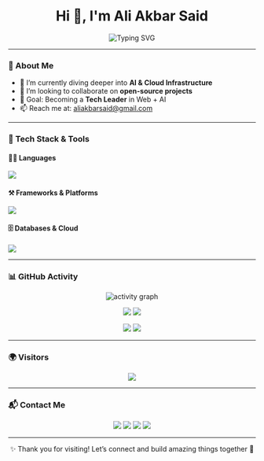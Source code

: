 <!-- PROFILE HEADER -->
<h1 align="center">Hi 👋, I'm Ali Akbar Said</h1>
<p align="center">
  <img src="https://readme-typing-svg.herokuapp.com?font=Fira+Code&size=24&duration=3000&pause=1000&center=true&vCenter=true&color=00F7FF&width=435&lines=Full-Stack+Web+Developer;AI+Enthusiast;Open+Source+Lover;Cloud+and+Data+Explorer" alt="Typing SVG" />
</p>

---

### 🌟 About Me
- 🌱 I’m currently diving deeper into **AI & Cloud Infrastructure**
- 👯 I’m looking to collaborate on **open-source projects**
- 🎯 Goal: Becoming a **Tech Leader** in Web + AI
- 📫 Reach me at: [aliakbarsaid@gmail.com](mailto:aliakbarsaid@gmail.com)

---

### 🚀 Tech Stack & Tools

#### 👨‍💻 Languages
<p>
  <img src="https://skillicons.dev/icons?i=html,css,js,php,cpp,java,python" />
</p>

#### ⚒️ Frameworks & Platforms
<p>
  <img src="https://skillicons.dev/icons?i=react,nodejs,laravel,bootstrap,vscode,ci" />
</p>

#### 🗄️ Databases & Cloud
<p>
  <img src="https://skillicons.dev/icons?i=mysql,postgres,mongodb,gcp,ssms" />
</p>

---

### 📊 GitHub Activity

<p align="center">
  <img src="https://github-readme-activity-graph.vercel.app/graph?username=12a3k4&bg_color=0d1117&color=00ffe0&line=00ffff&point=ffffff&area=true&hide_border=true" alt="activity graph" />
</p>

<p align="center">
  <img src="https://github-profile-summary-cards.vercel.app/api/cards/profile-details?username=12a3k4&theme=tokyonight" />
  <img src="https://github-readme-streak-stats.herokuapp.com/?user=12a3k4&theme=tokyonight&hide_border=true" />
</p>

<p align="center">
  <img src="https://github-readme-stats.vercel.app/api?username=12a3k4&show_icons=true&theme=tokyonight&hide_border=true" />
  <img src="https://github-readme-stats.vercel.app/api/top-langs/?username=12a3k4&layout=compact&theme=tokyonight&hide_border=true" />
</p>

---

### 🌍 Visitors
<p align="center">
  <img src="https://komarev.com/ghpvc/?username=12a3k4&label=VISITORS&color=0e75b6&style=for-the-badge"/>
</p>

---

### 📬 Contact Me

<p align="center">
  <a href="mailto:aliakbarsaid@gmail.com"><img src="https://img.shields.io/badge/Gmail-D14836?style=for-the-badge&logo=gmail&logoColor=white"/></a>
  <a href="https://www.linkedin.com/in/ali-akbar-said/" target="_blank"><img src="https://img.shields.io/badge/LinkedIn-0077B5?style=for-the-badge&logo=linkedin&logoColor=white"/></a>
  <a href="https://github.com/12a3k4" target="_blank"><img src="https://img.shields.io/badge/GitHub-181717?style=for-the-badge&logo=github&logoColor=white"/></a>
  <a href="https://www.youtube.com/@AliAkbar-yu4bx" target="_blank"><img src="https://img.shields.io/badge/YouTube-FF0000?style=for-the-badge&logo=youtube&logoColor=white"/></a>
</p>

---

<p align="center">✨ Thank you for visiting! Let’s connect and build amazing things together 🚀</p>
